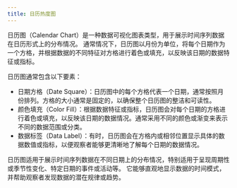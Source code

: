 ```yaml
---
title: 日历热度图
---
```


日历图（Calendar Chart）是一种数据可视化图表类型，用于展示时间序列数据在日历形式上的分布情况。
通常情况下，日历图以月份为单位，将每个日期作为一个方格，并根据数据的不同特征对方格进行着色或填充，以反映该日期的数据特征或指标。

日历图通常包含以下要素：

- 日期方格（Date Square）：日历图中的每个方格代表一个日期，通常按照月份排列。方格的大小通常是固定的，以确保整个日历图的整洁和可读性。
- 颜色填充（Color Fill）：根据数据特征或指标，日历图会对每个日期的方格进行着色或填充，以反映该日期的数据情况。通常采用不同的颜色或渐变来表示不同的数据范围或分类。
- 数据标签（Data Label）：有时，日历图会在方格内或相邻位置显示具体的数据数值或指标，以便观察者能够更清晰地了解每个日期的数据情况。

日历图适用于展示时间序列数据在不同日期上的分布情况，特别适用于呈现周期性或季节性变化、特定日期的事件或活动等。
它能够直观地显示数据的时间模式，并帮助观察者发现数据的潜在规律或趋势。
